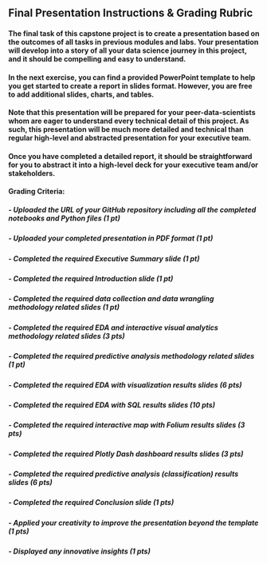 ## Final Presentation Instructions & Grading Rubric

#### The final task of this capstone project is to create a presentation based on the outcomes of all tasks in previous modules and labs. Your presentation will develop into a story of all your data science journey in this project, and it should be compelling and easy to understand.

#### In the next exercise, you can find a provided PowerPoint template to help you get started to create a report in slides format. However, you are free to add additional slides, charts, and tables.

#### Note that this presentation will be prepared for your peer-data-scientists whom are eager to understand every technical detail of this project. As such, this presentation will be much more detailed and technical than regular high-level and abstracted presentation for your executive team.

#### Once you have completed a detailed report, it should be straightforward for you to abstract it into a high-level deck for your executive team and/or stakeholders.

#### Grading Criteria:
##### - Uploaded the URL of your GitHub repository including all the completed notebooks and Python files (1 pt)
##### - Uploaded your completed presentation in PDF format (1 pt)
##### - Completed the required Executive Summary slide (1 pt)
##### - Completed the required Introduction slide (1 pt)
##### - Completed the required data collection and data wrangling methodology related slides (1 pt)
##### - Completed the required EDA and interactive visual analytics methodology related slides (3 pts)
##### - Completed the required predictive analysis methodology related slides (1 pt)
##### - Completed the required EDA with visualization results slides (6 pts)
##### - Completed the required EDA with SQL results slides (10 pts)
##### - Completed the required interactive map with Folium results slides (3 pts)
##### - Completed the required Plotly Dash dashboard results slides (3 pts)
##### - Completed the required predictive analysis (classification) results slides (6 pts)
##### - Completed the required Conclusion slide (1 pts)
##### - Applied your creativity to improve the presentation beyond the template (1 pts)
##### - Displayed any innovative insights (1 pts)
